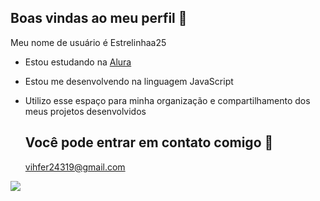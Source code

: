 ## Boas vindas ao meu perfil 💙

Meu nome de usuário é Estrelinhaa25

- Estou estudando na [Alura](https://www.alura.com.br)
- Estou me desenvolvendo na linguagem JavaScript
- Utilizo esse espaço para minha organização e compartilhamento dos meus projetos desenvolvidos

  ## Você pode entrar em contato comigo 📧

  vihfer24319@gmail.com

![](https://media1.tenor.com/m/wCvJPWvE68kAAAAC/veronica.gif)

